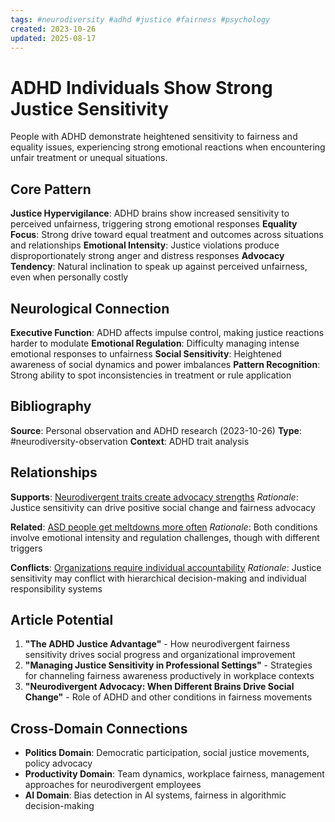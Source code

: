 ```yaml
---
tags: #neurodiversity #adhd #justice #fairness #psychology
created: 2023-10-26
updated: 2025-08-17
---
```


# ADHD Individuals Show Strong Justice Sensitivity

People with ADHD demonstrate heightened sensitivity to fairness and equality issues, experiencing strong emotional reactions when encountering unfair treatment or unequal situations.

## Core Pattern

**Justice Hypervigilance**: ADHD brains show increased sensitivity to perceived unfairness, triggering strong emotional responses
**Equality Focus**: Strong drive toward equal treatment and outcomes across situations and relationships
**Emotional Intensity**: Justice violations produce disproportionately strong anger and distress responses
**Advocacy Tendency**: Natural inclination to speak up against perceived unfairness, even when personally costly

## Neurological Connection

**Executive Function**: ADHD affects impulse control, making justice reactions harder to modulate
**Emotional Regulation**: Difficulty managing intense emotional responses to unfairness
**Social Sensitivity**: Heightened awareness of social dynamics and power imbalances
**Pattern Recognition**: Strong ability to spot inconsistencies in treatment or rule application

## Bibliography

**Source**: Personal observation and ADHD research (2023-10-26)
**Type**: #neurodiversity-observation
**Context**: ADHD trait analysis

## Relationships

**Supports**: [Neurodivergent traits create advocacy strengths](neurodiversity-advocacy-strengths.md)
*Rationale*: Justice sensitivity can drive positive social change and fairness advocacy

**Related**: [ASD people get meltdowns more often](neurodiversity-asd-meltdowns.md)
*Rationale*: Both conditions involve emotional intensity and regulation challenges, though with different triggers

**Conflicts**: [Organizations require individual accountability](productivity-dri-system-works.md)
*Rationale*: Justice sensitivity may conflict with hierarchical decision-making and individual responsibility systems

## Article Potential

1. **"The ADHD Justice Advantage"** - How neurodivergent fairness sensitivity drives social progress and organizational improvement
2. **"Managing Justice Sensitivity in Professional Settings"** - Strategies for channeling fairness awareness productively in workplace contexts
3. **"Neurodivergent Advocacy: When Different Brains Drive Social Change"** - Role of ADHD and other conditions in fairness movements

## Cross-Domain Connections

- **Politics Domain**: Democratic participation, social justice movements, policy advocacy
- **Productivity Domain**: Team dynamics, workplace fairness, management approaches for neurodivergent employees
- **AI Domain**: Bias detection in AI systems, fairness in algorithmic decision-making